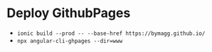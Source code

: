 # Deploy GithubPages

- `ionic build --prod -- --base-href https://bymagg.github.io/`
- `npx angular-cli-ghpages --dir=www`